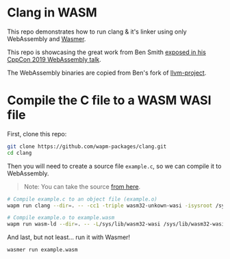 # Clang in WASM

This repo demonstrates how to run clang & it's linker using only WebAssembly and [Wasmer](https://wasmer.io/).

This repo is showcasing the great work from Ben Smith [exposed in his CppCon 2019 WebAssembly talk](https://www.youtube.com/watch?time_continue=4&v=5N4b-rU-OAA).

The WebAssembly binaries are copied from Ben's fork of [llvm-project](https://github.com/binji/llvm-project/releases).

# Compile the C file to a WASM WASI file

First, clone this repo:

```bash
git clone https://github.com/wapm-packages/clang.git
cd clang
```

Then you will need to create a source file `example.c`, so we can compile it to WebAssembly.

> Note: You can take the source [from here](https://github.com/wapm-packages/clang/blob/master/example.c).


```bash
# Compile example.c to an object file (example.o)
wapm run clang --dir=. -- -cc1 -triple wasm32-unkown-wasi -isysroot /sys -internal-isystem /sys/include -emit-obj -o ./example.o ./example.c

# Compile example.o to example.wasm
wapm run wasm-ld --dir=. -- -L/sys/lib/wasm32-wasi /sys/lib/wasm32-wasi/crt1.o ./example.o -lc -o ./example.wasm
```

And last, but not least... run it with Wasmer! 

```bash
wasmer run example.wasm
```
